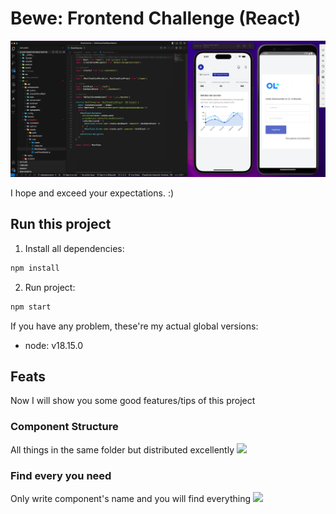 # Bewe: Frontend Challenge (React)

![](https://github.com/miguelzabalaf/OlSoftwareTestReactNative/blob/main/assets/images/cover.png)

I hope and exceed your expectations. :)

## Run this project

1. Install all dependencies:

```sh
npm install
```

2. Run project:

```sh
npm start
```

If you have any problem, these're my actual global versions:

-   node: v18.15.0

## Feats

Now I will show you some good features/tips of this project

### Component Structure

All things in the same folder but distributed excellently
![](https://github.com/miguelzabalaf/bewe-frontend-challenge/blob/main/public/images/component-structure.png)

### Find every you need

Only write component's name and you will find everything
![](https://github.com/miguelzabalaf/bewe-frontend-challenge/blob/main/public/images/find-every-you-need.png)
